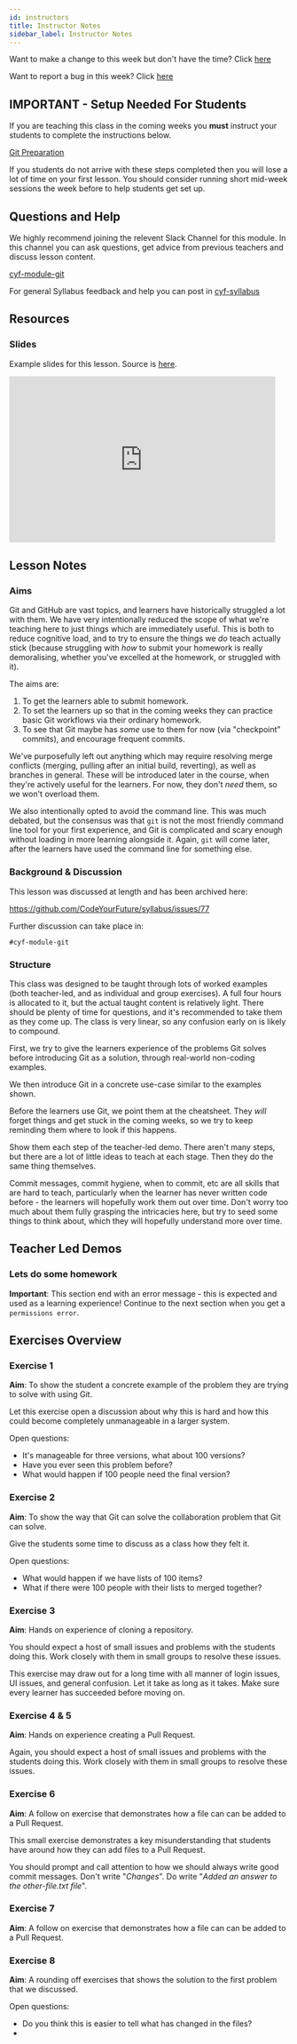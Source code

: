 ```yaml
---
id: instructors
title: Instructor Notes
sidebar_label: Instructor Notes
---
```


Want to make a change to this week but don't have the time? Click [here](https://github.com/CodeYourFuture/syllabus/issues/new?assignees=&labels=enhancement&template=change-request.md&title=)

Want to report a bug in this week? Click [here](https://github.com/CodeYourFuture/syllabus/issues/new?assignees=&labels=bug&template=bug-report.md&title=)

## IMPORTANT - Setup Needed For Students

If you are teaching this class in the coming weeks you **must** instruct your students to complete the instructions below.

[Git Preparation](./preparation)

If you students do not arrive with these steps completed then you will lose a lot of time on your first lesson. You should consider running short mid-week sessions the week before to help students get set up.

## Questions and Help

We highly recommend joining the relevent Slack Channel for this module. In this channel you can ask questions, get advice from previous teachers and discuss lesson content.

[cyf-module-git](https://codeyourfuture.slack.com/archives/C01DANTAGRK)

For general Syllabus feedback and help you can post in [cyf-syllabus](https://codeyourfuture.slack.com/archives/C012UUW69S8)

## Resources

### Slides

Example slides for this lesson. Source is [here](https://docs.google.com/presentation/d/1zqXv_78uzEGyTErx8zQwYmWG7aGIg6pnTn-3xSIVjhY/edit#slide=id.g7df9eebc96_0_290).

<iframe src="https://docs.google.com/presentation/d/e/2PACX-1vRXRL4f2rcCw_bw0GYSo-CfGJrD5Wi3R1RqgA7tpQRWgCNTMt3CyAAQoRquAruIcUH9gzAL_v5E6YXZ/embed?start=false&loop=false&delayms=3000" frameborder="0" width="480" height="299" allowfullscreen="true" mozallowfullscreen="true" webkitallowfullscreen="true"></iframe>

## Lesson Notes

### Aims

Git and GitHub are vast topics, and learners have historically struggled a lot with them. We have very intentionally reduced the scope of what we're teaching here to just things which are immediately useful. This is both to reduce cognitive load, and to try to ensure the things we _do_ teach actually stick (because struggling with _how_ to submit your homework is really demoralising, whether you've excelled at the homework, or struggled with it).

The aims are:

1. To get the learners able to submit homework.
2. To set the learners up so that in the coming weeks they can practice basic Git workflows via their ordinary homework.
3. To see that Git maybe has _some_ use to them for now (via "checkpoint" commits), and encourage frequent commits.

We've purposefully left out anything which may require resolving merge conflicts (merging, pulling after an initial build, reverting), as well as branches in general. These will be introduced later in the course, when they're actively useful for the learners. For now, they don't _need_ them, so we won't overload them.

We also intentionally opted to avoid the command line. This was much debated, but the consensus was that `git` is not the most friendly command line tool for your first experience, and Git is complicated and scary enough without loading in more learning alongside it. Again, `git` will come later, after the learners have used the command line for something else.

### Background & Discussion

This lesson was discussed at length and has been archived here:

https://github.com/CodeYourFuture/syllabus/issues/77

Further discussion can take place in:

`#cyf-module-git`

### Structure

This class was designed to be taught through lots of worked examples (both teacher-led, and as individual and group exercises). A full four hours is allocated to it, but the actual taught content is relatively light. There should be plenty of time for questions, and it's recommended to take them as they come up. The class is very linear, so any confusion early on is likely to compound.

First, we try to give the learners experience of the problems Git solves before introducing Git as a solution, through real-world non-coding examples.

We then introduce Git in a concrete use-case similar to the examples shown.

Before the learners use Git, we point them at the cheatsheet. They _will_ forget things and get stuck in the coming weeks, so we try to keep reminding them where to look if this happens.

Show them each step of the teacher-led demo. There aren't many steps, but there are a lot of little ideas to teach at each stage. Then they do the same thing themselves.

Commit messages, commit hygiene, when to commit, etc are all skills that are hard to teach, particularly when the learner has never written code before - the learners will hopefully work them out over time. Don't worry too much about them fully grasping the intricacies here, but try to seed some things to think about, which they will hopefully understand more over time.

## Teacher Led Demos

### Lets do some homework

**Important**: This section end with an error message - this is expected and used as a learning experience! Continue to the next section when you get a `permissions error`.

## Exercises Overview

### Exercise 1

**Aim**: To show the student a concrete example of the problem they are trying to solve with using Git.

Let this exercise open a discussion about why this is hard and how this could become completely unmanageable in a larger system.

Open questions:

- It's manageable for three versions, what about 100 versions?
- Have you ever seen this problem before?
- What would happen if 100 people need the final version?

### Exercise 2

**Aim**: To show the way that Git can solve the collaboration problem that Git can solve.

Give the students some time to discuss as a class how they felt it.

Open questions:

- What would happen if we have lists of 100 items?
- What if there were 100 people with their lists to merged together?

### Exercise 3

**Aim**: Hands on experience of cloning a repository.

You should expect a host of small issues and problems with the students doing this. Work closely with them in small groups to resolve these issues.

This exercise may draw out for a long time with all manner of login issues, UI issues, and general confusion. Let it take as long as it takes. Make sure every learner has succeeded before moving on.

### Exercise 4 & 5

**Aim**: Hands on experience creating a Pull Request.

Again, you should expect a host of small issues and problems with the students doing this. Work closely with them in small groups to resolve these issues.

### Exercise 6

**Aim**: A follow on exercise that demonstrates how a file can can be added to a Pull Request.

This small exercise demonstrates a key misunderstanding that students have around how they can add files to a Pull Request.

You should prompt and call attention to how we should always write good commit messages. Don't write "_Changes_". Do write "_Added an answer to the other-file.txt file_".

### Exercise 7

**Aim**: A follow on exercise that demonstrates how a file can can be added to a Pull Request.

### Exercise 8

**Aim**: A rounding off exercises that shows the solution to the first problem that we discussed.

Open questions:

- Do you think this is easier to tell what has changed in the files?
-
